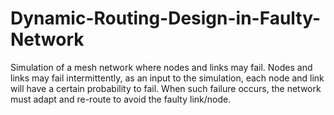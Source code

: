 # Dynamic-Routing-Design-in-Faulty-Network
Simulation of a mesh network where nodes and links may fail. Nodes and links may  fail intermittently, as an input to the simulation, each node and link will have a certain probability to fail. When such failure occurs, the network must adapt and re-route to avoid the faulty link/node.
